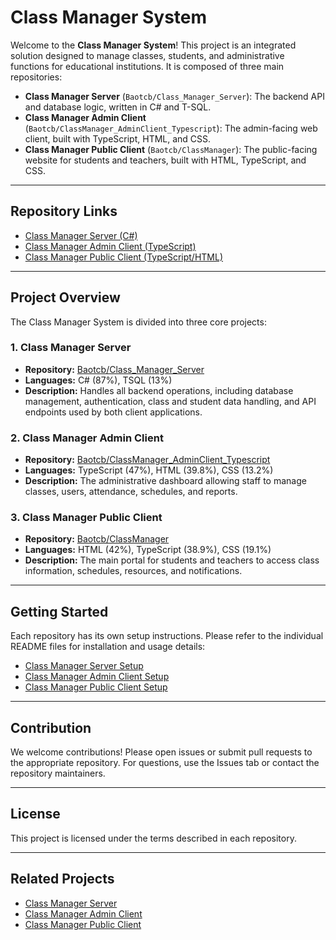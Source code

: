 # Class Manager System

Welcome to the **Class Manager System**! This project is an integrated solution designed to manage classes, students, and administrative functions for educational institutions. It is composed of three main repositories:

- **Class Manager Server** (`Baotcb/Class_Manager_Server`): The backend API and database logic, written in C# and T-SQL.
- **Class Manager Admin Client** (`Baotcb/ClassManager_AdminClient_Typescript`): The admin-facing web client, built with TypeScript, HTML, and CSS.
- **Class Manager Public Client** (`Baotcb/ClassManager`): The public-facing website for students and teachers, built with HTML, TypeScript, and CSS.

---

## Repository Links

- [Class Manager Server (C#)](https://github.com/Baotcb/Class_Manager_Server)
- [Class Manager Admin Client (TypeScript)](https://github.com/Baotcb/ClassManager_AdminClient_Typescript)
- [Class Manager Public Client (TypeScript/HTML)](https://github.com/Baotcb/ClassManager)

---

## Project Overview

The Class Manager System is divided into three core projects:

### 1. Class Manager Server

- **Repository:** [Baotcb/Class_Manager_Server](https://github.com/Baotcb/Class_Manager_Server)
- **Languages:** C# (87%), TSQL (13%)
- **Description:** Handles all backend operations, including database management, authentication, class and student data handling, and API endpoints used by both client applications.

### 2. Class Manager Admin Client

- **Repository:** [Baotcb/ClassManager_AdminClient_Typescript](https://github.com/Baotcb/ClassManager_AdminClient_Typescript)
- **Languages:** TypeScript (47%), HTML (39.8%), CSS (13.2%)
- **Description:** The administrative dashboard allowing staff to manage classes, users, attendance, schedules, and reports.

### 3. Class Manager Public Client

- **Repository:** [Baotcb/ClassManager](https://github.com/Baotcb/ClassManager)
- **Languages:** HTML (42%), TypeScript (38.9%), CSS (19.1%)
- **Description:** The main portal for students and teachers to access class information, schedules, resources, and notifications.

---

## Getting Started

Each repository has its own setup instructions. Please refer to the individual README files for installation and usage details:

- [Class Manager Server Setup](https://github.com/Baotcb/Class_Manager_Server#readme)
- [Class Manager Admin Client Setup](https://github.com/Baotcb/ClassManager_AdminClient_Typescript#readme)
- [Class Manager Public Client Setup](https://github.com/Baotcb/ClassManager#readme)

---

## Contribution

We welcome contributions! Please open issues or submit pull requests to the appropriate repository. For questions, use the Issues tab or contact the repository maintainers.

---

## License

This project is licensed under the terms described in each repository.

---

## Related Projects

- [Class Manager Server](https://github.com/Baotcb/Class_Manager_Server)
- [Class Manager Admin Client](https://github.com/Baotcb/ClassManager_AdminClient_Typescript)
- [Class Manager Public Client](https://github.com/Baotcb/ClassManager)
